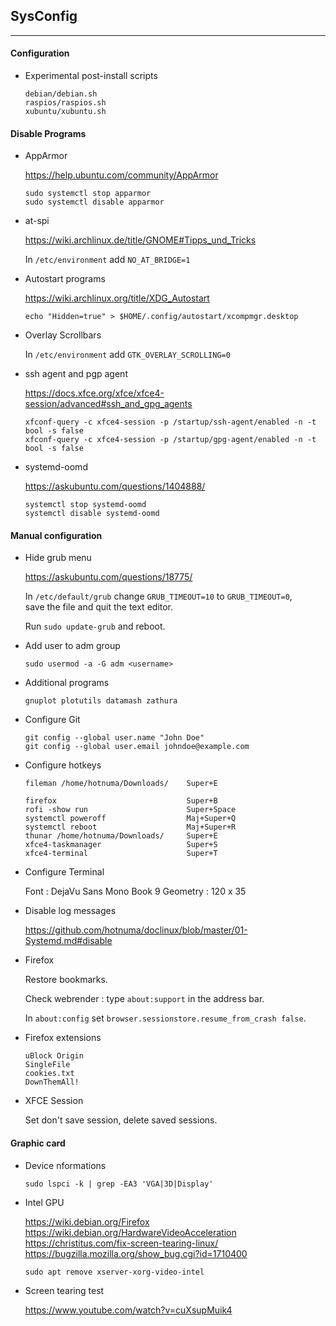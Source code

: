 <link href="style.css" rel="stylesheet"></link>

## SysConfig

---

#### Configuration

* Experimental post-install scripts

    ```
    debian/debian.sh
    raspios/raspios.sh
    xubuntu/xubuntu.sh
    ```


#### <a name="disable"></a> Disable Programs

* AppArmor
    
    https://help.ubuntu.com/community/AppArmor  
    
    ```
    sudo systemctl stop apparmor
    sudo systemctl disable apparmor
    ```

* at-spi
    
    https://wiki.archlinux.de/title/GNOME#Tipps_und_Tricks  
    
    In `/etc/environment` add `NO_AT_BRIDGE=1`

* Autostart programs
    
    https://wiki.archlinux.org/title/XDG_Autostart  

    `echo "Hidden=true" > $HOME/.config/autostart/xcompmgr.desktop`

* Overlay Scrollbars
    
    In `/etc/environment` add `GTK_OVERLAY_SCROLLING=0`

* ssh agent and pgp agent
    
    https://docs.xfce.org/xfce/xfce4-session/advanced#ssh_and_gpg_agents  
    
    ```
    xfconf-query -c xfce4-session -p /startup/ssh-agent/enabled -n -t bool -s false
    xfconf-query -c xfce4-session -p /startup/gpg-agent/enabled -n -t bool -s false
    ```

* systemd-oomd
    
    https://askubuntu.com/questions/1404888/  
    
    ```
    systemctl stop systemd-oomd
    systemctl disable systemd-oomd
    ```


#### Manual configuration

* Hide grub menu

    https://askubuntu.com/questions/18775/  

    In `/etc/default/grub` change `GRUB_TIMEOUT=10` to `GRUB_TIMEOUT=0`,  
    save the file and quit the text editor.
    
    Run `sudo update-grub` and reboot.  

* Add user to adm group
    
    `sudo usermod -a -G adm <username>`

* Additional programs

    `gnuplot plotutils datamash zathura`

* Configure Git
    
    ```
    git config --global user.name "John Doe"
    git config --global user.email johndoe@example.com
    ```

* Configure hotkeys

    ```
    fileman /home/hotnuma/Downloads/    Super+E
    
    firefox                             Super+B
    rofi -show run                      Super+Space
    systemctl poweroff                  Maj+Super+Q
    systemctl reboot                    Maj+Super+R
    thunar /home/hotnuma/Downloads/     Super+E
    xfce4-taskmanager                   Super+S
    xfce4-terminal                      Super+T
    ```

* Configure Terminal
    
    Font : DejaVu Sans Mono Book 9
    Geometry : 120 x 35
    
* Disable log messages

    https://github.com/hotnuma/doclinux/blob/master/01-Systemd.md#disable  

* Firefox
    
    Restore bookmarks.
    
    Check webrender : type `about:support` in the address bar.

    In `about:config` set `browser.sessionstore.resume_from_crash false`.

* Firefox extensions

    ```
    uBlock Origin
    SingleFile
    cookies.txt
    DownThemAll!
    ```

* XFCE Session
    
    Set don't save session, delete saved sessions.


#### Graphic card

* Device nformations
    
    `sudo lspci -k | grep -EA3 'VGA|3D|Display'`

* Intel GPU
    
    https://wiki.debian.org/Firefox  
    https://wiki.debian.org/HardwareVideoAcceleration  
    https://christitus.com/fix-screen-tearing-linux/  
    https://bugzilla.mozilla.org/show_bug.cgi?id=1710400  
    
    `sudo apt remove xserver-xorg-video-intel`

* Screen tearing test

    https://www.youtube.com/watch?v=cuXsupMuik4  


